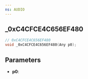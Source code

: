 ```yaml
---
ns: AUDIO
---
```

## _0xC4CFCE4C656EF480

```c
// 0xC4CFCE4C656EF480
void _0xC4CFCE4C656EF480(Any p0);
```

## Parameters
* **p0**:
